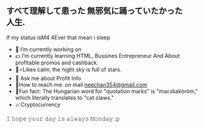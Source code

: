 すべて理解して患った
 無邪気に踊っていたかった　人生.
-----------------------
If my status isM4 4Ever that mean i sleep

- 🔭 I’m currently working on 
- 💵 I’m currently learning HTML, Bussines Entrepreneur And About profitable promos and cashback.
- 🌝⭐Likes calm, the night sky is full of stars.
- 🔎 Ask me about Profit Info
- 📨How to reach me: on mail neechan354@gmail.com
- 🔆Fun fact: The Hungarian word for "quotation marks" is "macskaköröm," which literally translates to "cat claws."
- 📈Cryptocurrency

𝙸 𝚑𝚘𝚙𝚎 𝚢𝚘𝚞𝚛 𝚍𝚊𝚢 𝚒𝚜 𝚊𝚕𝚠𝚊𝚢𝚜 𝙼𝚘𝚗𝚍𝚊𝚢 :𝚙

